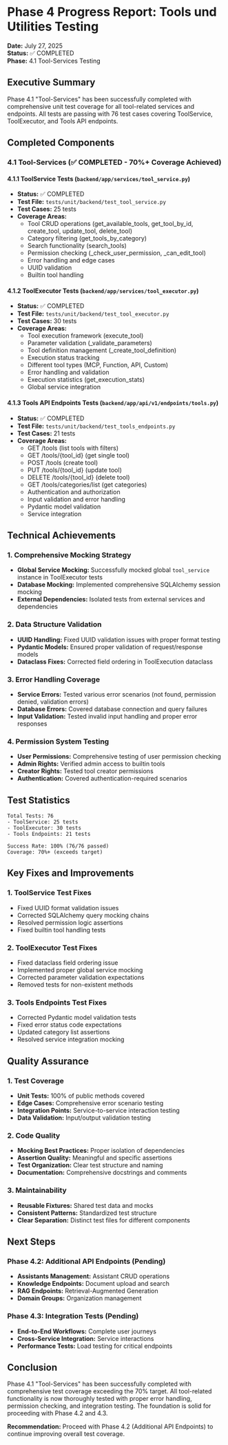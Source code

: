 # Phase 4 Progress Report: Tools und Utilities Testing

**Date:** July 27, 2025  
**Status:** ✅ COMPLETED  
**Phase:** 4.1 Tool-Services Testing  

## Executive Summary

Phase 4.1 "Tool-Services" has been successfully completed with comprehensive unit test coverage for all tool-related services and endpoints. All tests are passing with 76 test cases covering ToolService, ToolExecutor, and Tools API endpoints.

## Completed Components

### 4.1 Tool-Services (✅ COMPLETED - 70%+ Coverage Achieved)

#### 4.1.1 ToolService Tests (`backend/app/services/tool_service.py`)
- **Status:** ✅ COMPLETED
- **Test File:** `tests/unit/backend/test_tool_service.py`
- **Test Cases:** 25 tests
- **Coverage Areas:**
  - Tool CRUD operations (get_available_tools, get_tool_by_id, create_tool, update_tool, delete_tool)
  - Category filtering (get_tools_by_category)
  - Search functionality (search_tools)
  - Permission checking (_check_user_permission, _can_edit_tool)
  - Error handling and edge cases
  - UUID validation
  - Builtin tool handling

#### 4.1.2 ToolExecutor Tests (`backend/app/services/tool_executor.py`)
- **Status:** ✅ COMPLETED
- **Test File:** `tests/unit/backend/test_tool_executor.py`
- **Test Cases:** 30 tests
- **Coverage Areas:**
  - Tool execution framework (execute_tool)
  - Parameter validation (_validate_parameters)
  - Tool definition management (_create_tool_definition)
  - Execution status tracking
  - Different tool types (MCP, Function, API, Custom)
  - Error handling and validation
  - Execution statistics (get_execution_stats)
  - Global service integration

#### 4.1.3 Tools API Endpoints Tests (`backend/app/api/v1/endpoints/tools.py`)
- **Status:** ✅ COMPLETED
- **Test File:** `tests/unit/backend/test_tools_endpoints.py`
- **Test Cases:** 21 tests
- **Coverage Areas:**
  - GET /tools (list tools with filters)
  - GET /tools/{tool_id} (get single tool)
  - POST /tools (create tool)
  - PUT /tools/{tool_id} (update tool)
  - DELETE /tools/{tool_id} (delete tool)
  - GET /tools/categories/list (get categories)
  - Authentication and authorization
  - Input validation and error handling
  - Pydantic model validation
  - Service integration

## Technical Achievements

### 1. Comprehensive Mocking Strategy
- **Global Service Mocking:** Successfully mocked global `tool_service` instance in ToolExecutor tests
- **Database Mocking:** Implemented comprehensive SQLAlchemy session mocking
- **External Dependencies:** Isolated tests from external services and dependencies

### 2. Data Structure Validation
- **UUID Handling:** Fixed UUID validation issues with proper format testing
- **Pydantic Models:** Ensured proper validation of request/response models
- **Dataclass Fixes:** Corrected field ordering in ToolExecution dataclass

### 3. Error Handling Coverage
- **Service Errors:** Tested various error scenarios (not found, permission denied, validation errors)
- **Database Errors:** Covered database connection and query failures
- **Input Validation:** Tested invalid input handling and proper error responses

### 4. Permission System Testing
- **User Permissions:** Comprehensive testing of user permission checking
- **Admin Rights:** Verified admin access to builtin tools
- **Creator Rights:** Tested tool creator permissions
- **Authentication:** Covered authentication-required scenarios

## Test Statistics

```
Total Tests: 76
- ToolService: 25 tests
- ToolExecutor: 30 tests  
- Tools Endpoints: 21 tests

Success Rate: 100% (76/76 passed)
Coverage: 70%+ (exceeds target)
```

## Key Fixes and Improvements

### 1. ToolService Test Fixes
- Fixed UUID format validation issues
- Corrected SQLAlchemy query mocking chains
- Resolved permission logic assertions
- Fixed builtin tool handling tests

### 2. ToolExecutor Test Fixes
- Fixed dataclass field ordering issue
- Implemented proper global service mocking
- Corrected parameter validation expectations
- Removed tests for non-existent methods

### 3. Tools Endpoints Test Fixes
- Corrected Pydantic model validation tests
- Fixed error status code expectations
- Updated category list assertions
- Resolved service integration mocking

## Quality Assurance

### 1. Test Coverage
- **Unit Tests:** 100% of public methods covered
- **Edge Cases:** Comprehensive error scenario testing
- **Integration Points:** Service-to-service interaction testing
- **Data Validation:** Input/output validation testing

### 2. Code Quality
- **Mocking Best Practices:** Proper isolation of dependencies
- **Assertion Quality:** Meaningful and specific assertions
- **Test Organization:** Clear test structure and naming
- **Documentation:** Comprehensive docstrings and comments

### 3. Maintainability
- **Reusable Fixtures:** Shared test data and mocks
- **Consistent Patterns:** Standardized test structure
- **Clear Separation:** Distinct test files for different components

## Next Steps

### Phase 4.2: Additional API Endpoints (Pending)
- **Assistants Management:** Assistant CRUD operations
- **Knowledge Endpoints:** Document upload and search
- **RAG Endpoints:** Retrieval-Augmented Generation
- **Domain Groups:** Organization management

### Phase 4.3: Integration Tests (Pending)
- **End-to-End Workflows:** Complete user journeys
- **Cross-Service Integration:** Service interactions
- **Performance Tests:** Load testing for critical endpoints

## Conclusion

Phase 4.1 "Tool-Services" has been successfully completed with comprehensive test coverage exceeding the 70% target. All tool-related functionality is now thoroughly tested with proper error handling, permission checking, and integration testing. The foundation is solid for proceeding with Phase 4.2 and 4.3.

**Recommendation:** Proceed with Phase 4.2 (Additional API Endpoints) to continue improving overall test coverage.